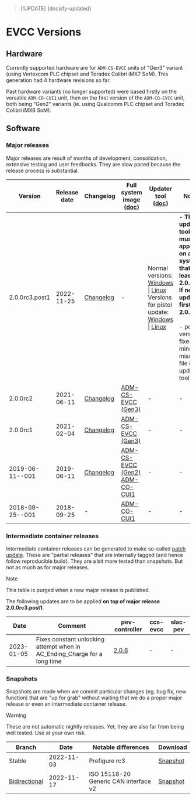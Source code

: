 > [!UPDATE] {docsify-updated}
# EVCC Versions

## Hardware

Currently supported hardware are for `ADM-CS-EVCC` units of "Gen3" variant
(using Vertexcom PLC chipset and Toradex Colibri iMX7 SoM). This generation had 4 hardware revisions so far.

Past hardware variants (no longer supported) were based firstly on the versatile `ADM-CO-CUI1` unit,
then on the first version of the `ADM-CO-EVCC` unit, both being "Gen2" variants (ie. using Qualcomm
PLC chipset and Toradex Colibri iMX6 SoM).

## Software

### Major releases

Major releases are result of months of development, consolidation, extensive testing and user feedbacks.
They are slow paced because the release process is substantial.

<div class="small-table compact-table">

| Version | Release date | Changelog | Full system image ([doc](charge-controllers/sys3_update.md#sd-card-update)) | Updater tool ([doc](charge-controllers/evcc_updater.md)) | Notes |
|---------|--------------|-----------|-------------------|--------------|-------|
| 2.0.0rc3.post1 | 2022-11-25 | [Changelog](https://www.dropbox.com/s/mc65mf3cbnhzuth/CHANGELOG-PEV-2.0.0rc3.txt?st=wyn8zfm8&dl=0) | - | Normal versions:<br/> [Windows](https://www.dropbox.com/s/4bqmhtoak7fmydq/pev-updater-2.0.0rc3.post1?st=vh1xvrw7&dl=1) \| [Linux](https://www.dropbox.com/s/4bqmhtoak7fmydq/pev-updater-2.0.0rc3.post1?st=vh1xvrw7&dl=1) <br/>Versions for pistol update:<br/>[Windows](https://www.dropbox.com/s/z69588amdecowox/pev-plc-updater-2.0.0rc3.post1.exe?dl=1) \| [Linux](https://www.dropbox.com/s/cgpt1pc9qqae10y/pev-plc-updater-2.0.0rc3.post1?st=rk6j58el&dl=1) | <b>- The update tool must be applied on a system that is at least in 2.0.0rc2. If not, update first to 2.0.0rc2.</b><br/><br/>- post1 version fixes a minor missing file in the updater tool. |
| 2.0.0rc2 | 2021-06-11 | [Changelog](https://www.dropbox.com/s/jg4o47qyvsu7nf9/CHANGELOG-PEV-2.0.0rc2.txt?st=0vgzjw8c&dl=0) | [ADM-CS-EVCC (Gen3)](https://www.dropbox.com/s/z87kacxmtcos32o/adm-cs-evcc-2.0.0rc2.zip?st=vk9b38yq&dl=1) | - | - |
| 2.0.0rc1 | 2021-02-04 | [Changelog](https://www.dropbox.com/s/gj1pk8s2xjegw09/CHANGELOG-PEV-2.0.0rc1.txt?st=ugwr816z&dl=0) | [ADM-CS-EVCC (Gen3)](https://www.dropbox.com/s/g44jyzotooxmq05/adm-cs-evcc-2.0.0rc1.zip?st=3pq3u0kp&dl=1) | - | - |
| 2019-06-11--001 | 2019-06-11 | [Changelog](https://www.dropbox.com/s/7pxdc6cvobque13/CHANGELOG-PEV--2019-06-11.txt?st=kevsljp0&dl=0) | [ADM-CS-EVCC (Gen2)](https://www.dropbox.com/s/k2f2mfa7v77vrfv/advantics-charge-controller-pev-2019-06-11--001.zip?dl=1)<br/>[ADM-CO-CUI1](https://www.dropbox.com/s/byxmzy5azspqe0m/advantics-charge-controller-generic-pev-2019-06-11--001.zip?st=a6vtspzk&dl=1) | - | - |
| 2018-09-25--001 | 2018-09-25 | - | [ADM-CO-CUI1](https://www.dropbox.com/s/fet0k009bf7r7b4/advantics-charge-controller-pev-2018.09.25--001.zip?st=l6zjcz21&dl=1) | - | - |

</div>

### Intermediate container releases

Intermediate container releases can be generated to make so-called [patch update](charge-controllers/sys3_update.md#patch-update).
These are "partial releases" that are internally tagged (and hence follow reproducible build). They
are a bit more tested than snapshots. But not as much as for major releases.

> [!NOTE]
> This table is purged when a new major release is published.
>
> The following updates are to be applied **on top of major release 2.0.0rc3.post1**.

<div class="small-table compact-table">

| Date | Comment | pev-controller | ccs-evcc | slac-pev |
|------|---------|----------------|----------|----------|
| 2023-01-05 | Fixes constant unlocking attempt when in AC_Ending_Charge for a long time | [2.0.6](https://www.dropbox.com/s/s6b4jq2ofwwyzq8/pev-controller-2.0.6.tar?st=y6sk06sl&dl=1) | - | - |

</div>

### Snapshots

Snapshots are made when we commit particular changes (eg. bug fix, new function) that are
"up for grab" without waiting that we do a proper major release or even an intermediate container
release.

> [!WARNING]
> These are not automatic nightly releases. Yet, they are also far from being well tested. Use at
> your own risk.

<div class="small-table compact-table">

| Branch | Date | Notable differences | Download |
|--------|------|---------------------|----------|
| Stable | 2022-11-03 | Prefigure rc3 | [Snapshot](https://www.dropbox.com/s/oiw76a7lfky3ygu/pev-snapshot-stable--2022-11-02.tar?st=mxnc610w&dl=1) |
| [Bidirectional](charge-controllers/evcc_bidirectional.md) | 2022-11-17 | ISO 15118-20<br/>Generic CAN interface v2 | [Snapshot](https://www.dropbox.com/s/vbex2k6u9mszfut/pev-bidir--2022-11-17.tar?st=mkffbqdx&dl=1) |


</div>
